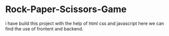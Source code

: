 # Rock-Paper-Scissors-Game
i have build this project with the help of html css and javascript here we can find the use of frontent and backend.
